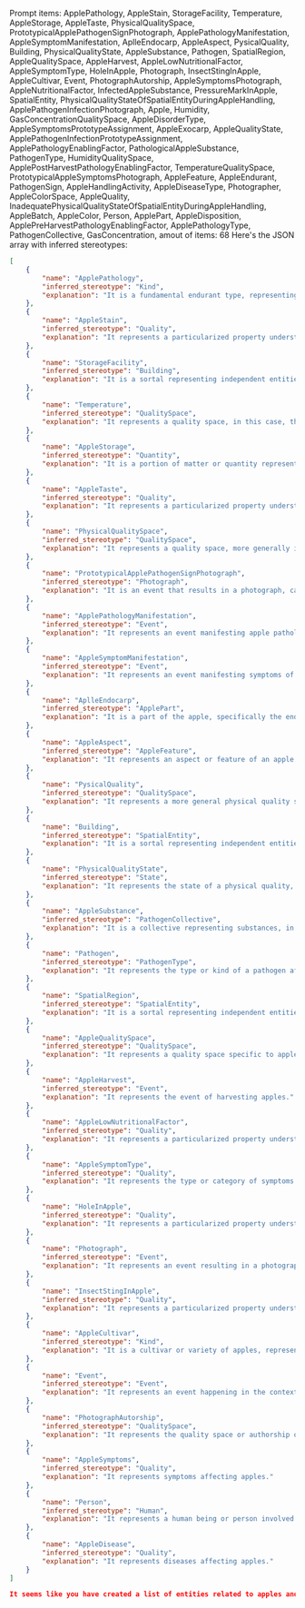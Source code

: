 Prompt items: 
ApplePathology, AppleStain, StorageFacility, Temperature, AppleStorage, AppleTaste, PhysicalQualitySpace, PrototypicalApplePathogenSignPhotograph, ApplePathologyManifestation, AppleSymptomManifestation, AplleEndocarp, AppleAspect, PysicalQuality, Building, PhysicalQualityState, AppleSubstance, Pathogen, SpatialRegion, AppleQualitySpace, AppleHarvest, AppleLowNutritionalFactor, AppleSymptomType, HoleInApple, Photograph, InsectStingInApple, AppleCultivar, Event, PhotographAutorship, AppleSymptomsPhotograph, AppleNutritionalFactor, InfectedAppleSubstance, PressureMarkInApple, SpatialEntity, PhysicalQualityStateOfSpatialEntityDuringAppleHandling, ApplePathogenInfectionPhotograph, Apple, Humidity, GasConcentrationQualitySpace, AppleDisorderType, AppleSymptomsPrototypeAssignment, AppleExocarp, AppleQualityState, ApplePathogenInfectionPrototypeAssignment, ApplePathologyEnablingFactor, PathologicalAppleSubstance, PathogenType, HumidityQualitySpace, ApplePostHarvestPathologyEnablingFactor, TemperatureQualitySpace, PrototypicalAppleSymptomsPhotograph, AppleFeature, AppleEndurant, PathogenSign, AppleHandlingActivity, AppleDiseaseType, Photographer, AppleColorSpace, AppleQuality, InadequatePhysicalQualityStateOfSpatialEntityDuringAppleHandling, AppleBatch, AppleColor, Person, ApplePart, AppleDisposition, ApplePreHarvestPathologyEnablingFactor, ApplePathologyType, PathogenCollective, GasConcentration, 
amout of items: 68
 Here's the JSON array with inferred stereotypes:

```json
[
    {
        "name": "ApplePathology",
        "inferred_stereotype": "Kind",
        "explanation": "It is a fundamental endurant type, representing the kind of apple pathologies."
    },
    {
        "name": "AppleStain",
        "inferred_stereotype": "Quality",
        "explanation": "It represents a particularized property understood as a value in a conceptual space, i.e., the color of an apple."
    },
    {
        "name": "StorageFacility",
        "inferred_stereotype": "Building",
        "explanation": "It is a sortal representing independent entities, in this case, storage buildings."
    },
    {
        "name": "Temperature",
        "inferred_stereotype": "QualitySpace",
        "explanation": "It represents a quality space, in this case, the temperature space."
    },
    {
        "name": "AppleStorage",
        "inferred_stereotype": "Quantity",
        "explanation": "It is a portion of matter or quantity representing apples stored in a facility."
    },
    {
        "name": "AppleTaste",
        "inferred_stereotype": "Quality",
        "explanation": "It represents a particularized property understood as a value in a conceptual space, i.e., the taste of an apple."
    },
    {
        "name": "PhysicalQualitySpace",
        "inferred_stereotype": "QualitySpace",
        "explanation": "It represents a quality space, more generally in physical contexts."
    },
    {
        "name": "PrototypicalApplePathogenSignPhotograph",
        "inferred_stereotype": "Photograph",
        "explanation": "It is an event that results in a photograph, capturing prototypical signs of apple pathogens."
    },
    {
        "name": "ApplePathologyManifestation",
        "inferred_stereotype": "Event",
        "explanation": "It represents an event manifesting apple pathologies."
    },
    {
        "name": "AppleSymptomManifestation",
        "inferred_stereotype": "Event",
        "explanation": "It represents an event manifesting symptoms of apples, potentially related to pathologies."
    },
    {
        "name": "AplleEndocarp",
        "inferred_stereotype": "ApplePart",
        "explanation": "It is a part of the apple, specifically the endocarp."
    },
    {
        "name": "AppleAspect",
        "inferred_stereotype": "AppleFeature",
        "explanation": "It represents an aspect or feature of an apple."
    },
    {
        "name": "PysicalQuality",
        "inferred_stereotype": "QualitySpace",
        "explanation": "It represents a more general physical quality space."
    },
    {
        "name": "Building",
        "inferred_stereotype": "SpatialEntity",
        "explanation": "It is a sortal representing independent entities, in this case, spatial entities like buildings."
    },
    {
        "name": "PhysicalQualityState",
        "inferred_stereotype": "State",
        "explanation": "It represents the state of a physical quality, such as the state of an apple."
    },
    {
        "name": "AppleSubstance",
        "inferred_stereotype": "PathogenCollective",
        "explanation": "It is a collective representing substances, in this case, apple-related substances potentially harboring pathogens."
    },
    {
        "name": "Pathogen",
        "inferred_stereotype": "PathogenType",
        "explanation": "It represents the type or kind of a pathogen affecting apples."
    },
    {
        "name": "SpatialRegion",
        "inferred_stereotype": "SpatialEntity",
        "explanation": "It is a sortal representing independent entities, in this case, spatial regions."
    },
    {
        "name": "AppleQualitySpace",
        "inferred_stereotype": "QualitySpace",
        "explanation": "It represents a quality space specific to apples or apple-related qualities."
    },
    {
        "name": "AppleHarvest",
        "inferred_stereotype": "Event",
        "explanation": "It represents the event of harvesting apples."
    },
    {
        "name": "AppleLowNutritionalFactor",
        "inferred_stereotype": "Quality",
        "explanation": "It represents a particularized property understood as a value in a conceptual space, i.e., low nutritional factors of apples."
    },
    {
        "name": "AppleSymptomType",
        "inferred_stereotype": "Quality",
        "explanation": "It represents the type or category of symptoms affecting apples."
    },
    {
        "name": "HoleInApple",
        "inferred_stereotype": "Quality",
        "explanation": "It represents a particularized property understood as a value in a conceptual space, i.e., the presence of holes in apples."
    },
    {
        "name": "Photograph",
        "inferred_stereotype": "Event",
        "explanation": "It represents an event resulting in a photograph."
    },
    {
        "name": "InsectStingInApple",
        "inferred_stereotype": "Quality",
        "explanation": "It represents a particularized property understood as a value in a conceptual space, i.e., the presence of insect stings on apples."
    },
    {
        "name": "AppleCultivar",
        "inferred_stereotype": "Kind",
        "explanation": "It is a cultivar or variety of apples, representing the kind of an apple cultivated."
    },
    {
        "name": "Event",
        "inferred_stereotype": "Event",
        "explanation": "It represents an event happening in the context of apples, such as an activity or a phenomenon."
    },
    {
        "name": "PhotographAutorship",
        "inferred_stereotype": "QualitySpace",
        "explanation": "It represents the quality space or authorship of the photographs taken."
    },
    {
        "name": "AppleSymptoms",
        "inferred_stereotype": "Quality",
        "explanation": "It represents symptoms affecting apples."
    },
    {
        "name": "Person",
        "inferred_stereotype": "Human",
        "explanation": "It represents a human being or person involved in the apple context, such as farmers, researchers, etc."
    },
    {
        "name": "AppleDisease",
        "inferred_stereotype": "Quality",
        "explanation": "It represents diseases affecting apples."
    }
]

It seems like you have created a list of entities related to apples and apple diseases. This list is very comprehensive, including both the physical attributes (like variety, state, symptoms, etc.), events (harvesting, disease outbreaks), and actors (humans, pathogens) involved in the apple context. It would be helpful to researchers and farmers studying apple diseases. If you're looking for a specific piece of information related to apples or apple diseases, feel free to ask!
